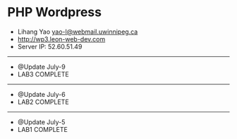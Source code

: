 # PHP Wordpress

- Lihang Yao <yao-l@webmail.uwinnipeg.ca>
- <http://wp3.leon-web-dev.com>
- Server IP: 52.60.51.49

---

- @Update July-9
- LAB3 COMPLETE

---

- @Update July-6
- LAB2 COMPLETE

---

- @Update July-5
- LAB1 COMPLETE